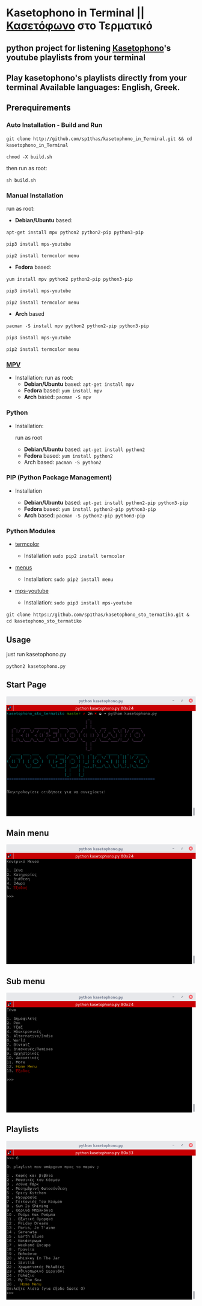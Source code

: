 # Kasetophono in Terminal || [Κασετόφωνο](http://www.kasetophono.com) στο Τερματικό

python project for listening [Kasetophono](http://www.kasetophono.com)'s youtube playlists from your terminal
---
Play kasetophono's playlists directly from your terminal
Available languages: English, Greek.
---

## Prerequirements

### Auto Installation - Build and Run

`git clone http://github.com/sp1thas/kasetophono_in_Terminal.git && cd kasetophono_in_Terminal`

`chmod -X build.sh`

then run as root:

`sh build.sh`

### Manual Installation

run as root:

* **Debian\/Ubuntu** based:

`apt-get install mpv python2 python2-pip python3-pip`

`pip3 install mps-youtube`

`pip2 install termcolor menu`

* **Fedora** based:

`yum install mpv python2 python2-pip python3-pip`

`pip3 install mps-youtube`

`pip2 install termcolor menu`

* **Arch** based

`pacman -S install mpv python2 python2-pip python3-pip`

`pip3 install mps-youtube`

`pip2 install termcolor menu`

### [MPV](https://mpv.io/)

* Installation:
  run as root:
  * **Debian\/Ubuntu** based:
    `apt-get install mpv`
  * **Fedora** based:
    `yum install mpv`
  * **Arch** based:
    `pacman -S mpv`


### Python

* Installation:

  run as root
  * **Debian\/Ubuntu** based:
    `apt-get install python2`
  * **Fedora** based:
    `yum install python2`
  * Arch based:
    `pacman -S python2`


### PIP \(Python Package Management\)

* Installation

  * **Debian\/Ubuntu** based:
    `apt-get install python2-pip python3-pip`
  * **Fedora** based:
    `yum install python2-pip python3-pip`
  * **Arch** based:
    `pacman -S python2-pip python3-pip`


### Python Modules

* [termcolor](https://pypi.python.org/pypi/termcolor)

  * Installation
    `sudo pip2 install termcolor`


* [menus](https://pypi.python.org/pypi/Menus)

  * Installation:
    `sudo pip2 install menu`


* [mps-youtube](https://github.com/mps-youtube/)

  * Installation:
    `sudo pip3 install mps-youtube`


`git clone https://github.com/sp1thas/kasetophono_sto_termatiko.git & cd kasetophono_sto_termatiko`

## Usage

just run kasetophono.py

`python2 kasetophono.py`

## Start Page

![](/assets/python-start.png)

## Main menu

![](/assets/python-main.png)

## Sub menu

![](/assets/python-submenu.png)

## Playlists

![](/assets/python-playlist.png)
